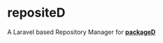 # repositeD
A Laravel based Repository Manager for **[packageD](https://github.com/0xNiklas/packageD)**
